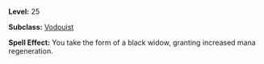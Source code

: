 <!-- TITLE: Spell: Form Of The Widow -->
<!-- SUBTITLE:  -->

**Level:** 25

**Subclass:** [Vodouist](vodouist)

**Spell Effect:** You take the form of a black widow, granting increased mana regeneration.